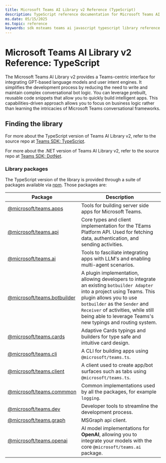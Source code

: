 ```yaml
---
title: Microsoft Teams AI Library v2 Reference (TypeScript)
description: TypeScript reference documentation for Microsoft Teams AI Library version 2.
ms.date: 05/15/2025
ms.topic: reference
keywords: sdk msteams teams ai javascript typescript library reference latest
---
```


# Microsoft Teams AI Library v2 Reference: TypeScript

The Microsoft Teams AI Library v2 provides a Teams-centric interface for integrating GPT-based language models and user intent engines. It simplifies the development process by reducing the need to write and maintain complex conversational bot logic. You can leverage prebuilt, reusable code snippets that allow you to quickly build intelligent apps. This capabilities-driven approach allows you to focus on business logic rather than learning the intricacies of Microsoft Teams conversational frameworks.

## Finding the library

For more about the TypeScript version of Teams AI Library v2, refer to the source repo at [Teams SDK: TypeScript](https://github.com/microsoft/teams.ts.).

For more about the .NET version of Teams AI Library v2, refer to the source repo at [Teams SDK: DotNet](https://github.com/microsoft/teams.net).

### Library packages

The TypeScript version of the library is provided through a suite of packages available via [npm](https://docs.npmjs.com/about-npm). Those packages are:

| Package  | Description  |
|---------|---------|
| [@microsoft/teams.apps](https://www.npmjs.com/package/@microsoft/teams.apps)       | Tools for building server side apps for Microsoft Teams. |
| [@microsoft/teams.api](https://www.npmjs.com/package/@microsoft/teams.api)        | Core types and client implementation for the TEams Platform API. Used for fetching data, authentication, and sending activities.        |
| [@microsoft/teams.ai](https://www.npmjs.com/package/@microsoft/teams.ai)         | Tools to fasciliate integrating apps with LLM's and enabling multi-agent scenarios.        |
| [@microsoft/teams.botbuilder](https://www.npmjs.com/package/@microsoft/teams.botbuilder) | A plugin implementation, allowing developers to integrate an existing `botbuilder Adapter` into a project using Teams. This plugin allows you to use `botbuilder` as the `Sender` and `Receiver` of activities, while still being able to leverage Teams's new typings and routing system.        |
| [@microsoft/teams.cards](https://www.npmjs.com/package/@microsoft/teams.cards)      | Adaptive Cards typings and builders for type safe and intuitive card design.        |
| [@microsoft/teams.cli](https://www.npmjs.com/package/@microsoft/teams.cli)        | A CLI for building apps using `@microsoft/teams.ts`.        |
| [@microsoft/teams.client](https://www.npmjs.com/package/@microsoft/teams.client)     | A client used to create app/bot surfaces such as tabs using `@microsoft/teams.ts`.        |
| [@microsoft/teams.commmon](https://www.npmjs.com/package/@microsoft/teams.common)    | Common implementations used by all the packages, for example `logging`.        |
| [@microsoft/teams.dev](https://www.npmjs.com/package/@microsoft/teams.dev)        | Developer tools to streamline the development process.        |
| [@microsoft/teams.graph](https://www.npmjs.com/package/@microsoft/teams.graph)      | MSGraph api client.  |
| [@microsoft/teams.openai](https://www.npmjs.com/package/@microsoft/teams.openai)     | AI model implementations for **OpenAI**, allowing you to integrate your models with the core `@microsoft/teams.ai` package.        |
